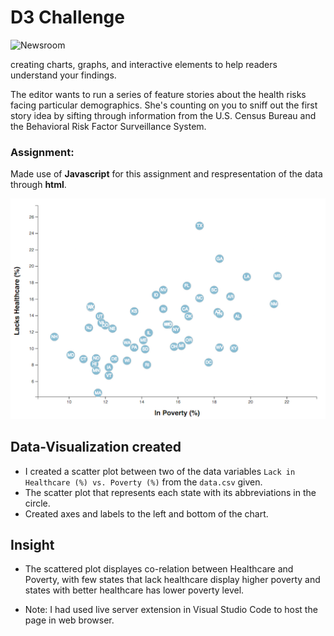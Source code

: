 # D3 Challenge

![Newsroom](https://media.giphy.com/media/v2xIous7mnEYg/giphy.gif)

creating charts, graphs, and interactive elements to help readers understand your findings.

The editor wants to run a series of feature stories about the health risks facing particular demographics. She's counting on you to sniff out the first story idea by sifting through information from the U.S. Census Bureau and the Behavioral Risk Factor Surveillance System.

### Assignment: 
Made use of **Javascript** for this assignment and respresentation of the data through **html**.

![4-scatter](Images/4-scatter.jpg)

## Data-Visualization created
* I created a scatter plot between two of the data variables `Lack in Healthcare (%) vs. Poverty (%)` from the `data.csv` given.
* The scatter plot that represents each state with its abbreviations in the circle.
* Created axes and labels to the left and bottom of the chart.

## Insight
* The scattered plot displayes co-relation between Healthcare and Poverty, with few states that lack healthcare display higher poverty and states with better healthcare has lower poverty level. 

* Note: I had used live server extension in Visual Studio Code to host the page in web browser.
